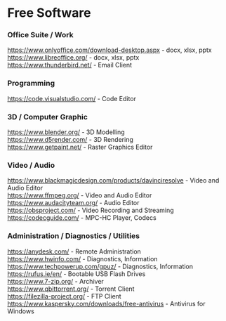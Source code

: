 # Free Software
### Office Suite / Work
https://www.onlyoffice.com/download-desktop.aspx - docx, xlsx, pptx\
https://www.libreoffice.org/ - docx, xlsx, pptx\
https://www.thunderbird.net/ - Email Client

### Programming
https://code.visualstudio.com/ - Code Editor

### 3D / Computer Graphic
https://www.blender.org/ - 3D Modelling\
https://www.d5render.com/ - 3D Rendering\
https://www.getpaint.net/ - Raster Graphics Editor

### Video / Audio
https://www.blackmagicdesign.com/products/davinciresolve - Video and Audio Editor\
https://www.ffmpeg.org/ - Video and Audio Editor\
https://www.audacityteam.org/ - Audio Editor\
https://obsproject.com/ - Video Recording and Streaming\
https://codecguide.com/ - MPC-HC Player, Codecs

### Administration / Diagnostics / Utilities
https://anydesk.com/ - Remote Administration\
https://www.hwinfo.com/ - Diagnostics, Information\
https://www.techpowerup.com/gpuz/ - Diagnostics, Information\
https://rufus.ie/en/ - Bootable USB Flash Drives\
https://www.7-zip.org/ - Archiver\
https://www.qbittorrent.org/ - Torrent Client\
https://filezilla-project.org/ - FTP Client\
https://www.kaspersky.com/downloads/free-antivirus - Antivirus for Windows